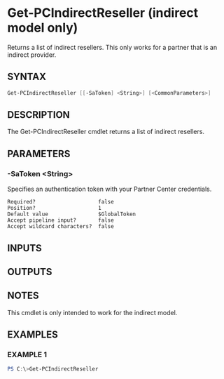 # Get-PCIndirectReseller (indirect model only)

Returns a list of indirect resellers. This only works for a partner that is an indirect provider.

## SYNTAX

```powershell
Get-PCIndirectReseller [[-SaToken] <String>] [<CommonParameters>]
```

## DESCRIPTION

The Get-PCIndirectReseller cmdlet returns a list of indirect resellers.

## PARAMETERS

### -SaToken &lt;String&gt;

Specifies an authentication token with your Partner Center credentials.

```
Required?                    false
Position?                    1
Default value                $GlobalToken
Accept pipeline input?       false
Accept wildcard characters?  false
```

## INPUTS

## OUTPUTS

## NOTES

This cmdlet is only intended to work for the indirect model.

## EXAMPLES

### EXAMPLE 1

```powershell
PS C:\>Get-PCIndirectReseller
```
